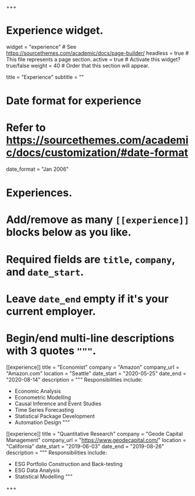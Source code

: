 +++
# Experience widget.
widget = "experience"  # See https://sourcethemes.com/academic/docs/page-builder/
headless = true  # This file represents a page section.
active = true  # Activate this widget? true/false
weight = 40  # Order that this section will appear.

title = "Experience"
subtitle = ""

# Date format for experience
#   Refer to https://sourcethemes.com/academic/docs/customization/#date-format
date_format = "Jan 2006"

# Experiences.
#   Add/remove as many `[[experience]]` blocks below as you like.
#   Required fields are `title`, `company`, and `date_start`.
#   Leave `date_end` empty if it's your current employer.
#   Begin/end multi-line descriptions with 3 quotes `"""`.
[[experience]]
  title = "Economist"
  company = "Amazon"
  company_url = "Amazon.com"
  location = "Seattle"
  date_start = "2020-05-25"
  date_end = "2020-08-14"
  description = """
  Responsibilities include:
  
  * Economic Analysis
  * Econometric Modelling
  * Causal Inference and Event Studies
  * Time Series Forecasting
  * Statistical Package Development
  * Automation Design
  """

[[experience]]
  title = "Quantitative Research"
  company = "Geode Capital Management"
  company_url = "https://www.geodecapital.com/"
  location = "California"
  date_start = "2019-06-03"
  date_end = "2019-08-26"
  description = """
  Responsibilities include:
  
  * ESG Portfolio Construction and Back-testing
  * ESG Data Analysis
  * Statistical Modelling
  """
  
+++
